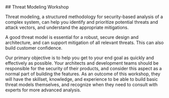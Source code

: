 

<div class="left">
<div class="title">
## Threat Modeling Workshop
</div>

Threat modeling, a structured methodology for security-based analysis of a complex system, can help you identify and prioritize potential threats and attack vectors, and understand the appropriate mitigations. 

A good threat model is essential for a robust, secure design and architecture, and can support mitigation of all relevant threats. This can also build customer confidence.  

Our primary objective is to help you get to your end goal as quickly and effectively as possible. Your architects and development teams should be responsible for the security of their products, and consider this aspect as a normal part of building the features. As an outcome of this workshop, they will have the skillset, knowledge, and experience to be able to build basic threat models themselves, and recognize when they need to consult with experts for more advanced analysis. 
</div>